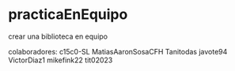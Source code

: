 # practicaEnEquipo
crear una biblioteca en equipo

colaboradores:
c15c0-SL
MatiasAaronSosaCFH
Tanitodas
javote94
VictorDiaz1
mikefink22
tit02023
